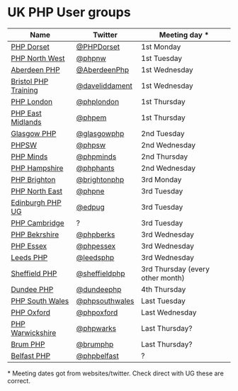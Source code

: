 # UK PHP User groups


|Name|Twitter|Meeting day * |
|---|---|---|
|[PHP Dorset](https://www.phpdorset.co.uk/)|[@PHPDorset](https://twitter.com/PHPDorset)|1st Monday|
|[PHP North West](https://www.phpnw.org.uk/)|[@phpnw](https://twitter.com/phpnw)|1st Tuesday|
|[Aberdeen PHP](https://aberdeenphp.co.uk/)|[@AberdeenPhp](https://twitter.com/AberdeenPhp)|1st Wednesday|
|[Bristol PHP Training](https://www.meetup.com/Bristol-PHP-Training/)|[@daveliddament](https://twitter.com/daveliddament)|1st Wednesday|
|[PHP London](http://phplondon.org/)|[@phplondon](https://twitter.com/phplondon)|1st Thursday|
|[PHP East Midlands](https://phpem.uk/)|[@phpem](https://twitter.com/phpem)|1st Thursday|
|[Glasgow PHP](https://glasgowphp.co.uk/)|[@glasgowphp](https://twitter.com/glasgowphp)|2nd Tuesday|
|[PHPSW](http://phpsw.uk/)|[@phpsw](https://twitter.com/phpsw)|2nd Wednesday|
|[PHP Minds](https://phpminds.org/)|[@phpminds](https://twitter.com/phpminds)|2nd Thursday|
|[PHP Hampshire](https://www.phphants.co.uk/)|[@phphants](https://twitter.com/phphants)|2nd Wednesday|
|[PHP Brighton](http://brightonphp.org/)|[@brightonphp](https://twitter.com/brightonphp)|3rd Monday|
|[PHP North East](https://phpne.org.uk/)|[@phpne](https://twitter.com/phpne)|3rd Tuesday|
|[Edinburgh PHP UG](http://edpug.co.uk/)|[@edpug](https://twitter.com/edpug)|3rd Tuesday|
|[PHP Cambridge](https://www.meetup.com/phpcambridge/)|?|3rd Tuesday|
|[PHP Bekrshire](https://www.meetup.com/PHP-Berkshire/)|[@phpberks](https://twitter.com/phpberks)|3rd Wednesday|
|[PHP Essex](http://www.phpessex.com/)|[@phpessex](https://twitter.com/phpessex)|3rd Wednesday|
|[Leeds PHP](https://leedsphp.org/)|[@leedsphp](https://twitter.com/leedsphp)|3rd Wednesday|
|[Sheffield PHP](https://www.sheffieldphp.co.uk/)|[@sheffieldphp](https://twitter.com/sheffieldphp)|3rd Thursday (every other month)|
|[Dundee PHP](http://dundeephp.co.uk/)|[@dundeephp](https://twitter.com/dundeephp)|4th Thursday|
|[PHP South Wales](https://www.phpsouthwales.uk/)|[@phpsouthwales](https://twitter.com/phpsouthwales)|Last Tuesday|
|[PHP Oxford](http://www.phpoxford.uk/)|[@phpoxford](https://twitter.com/phpoxford)|Last Wednesday|
|[PHP Warwickshire](http://phpwarks.co.uk/)|[@phpwarks](https://twitter.com/phpwarks)|Last Thursday?|
|[Brum PHP](http://brumphp.uk/)|[@brumphp](https://twitter.com/brumphp)|Last Thursday?|
|[Belfast PHP](http://phpbelfast.com/)|[@phpbelfast](https://twitter.com/phpbelfast)|?|

\* Meeting dates got from websites/twitter. Check direct with UG these are correct.


